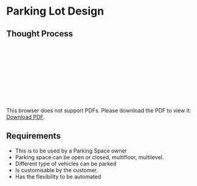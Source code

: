 # Parking Lot Design

## Thought Process

<object data="https://github.com/varmasaurav/ws-java-general/blob/master/parking-lot/Thought_behind_the_design.pdf" type="application/pdf" width="700px" height="700px">
    <embed src="https://github.com/varmasaurav/ws-java-general/blob/master/parking-lot/Thought_behind_the_design.pdf">
        <p>This browser does not support PDFs. Please download the PDF to view it: <a href="https://github.com/varmasaurav/ws-java-general/blob/master/parking-lot/Thought_behind_the_design.pdf">Download PDF</a>.</p>
    </embed>
</object>

## Requirements
  * This is to be used by a Parking Space owner
  * Parking space can be open or closed, multifloor, multilevel.
  * Different type of vehicles can be parked
  * Is customisable by the customer.
  * Has the flexibility to be automated